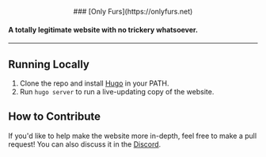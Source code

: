 <p align="center">
### [Only Furs](https://onlyfurs.net)

#### A totally legitimate website with no trickery whatsoever.
</p>

---

## Running Locally

1. Clone the repo and install [Hugo](https://gohugo.io) in your PATH.
2. Run `hugo server` to run a live-updating copy of the website.

## How to Contribute

If you'd like to help make the website more in-depth, feel free to make a pull request! You can also discuss it in the [Discord](https://sukadia.dev/hub).